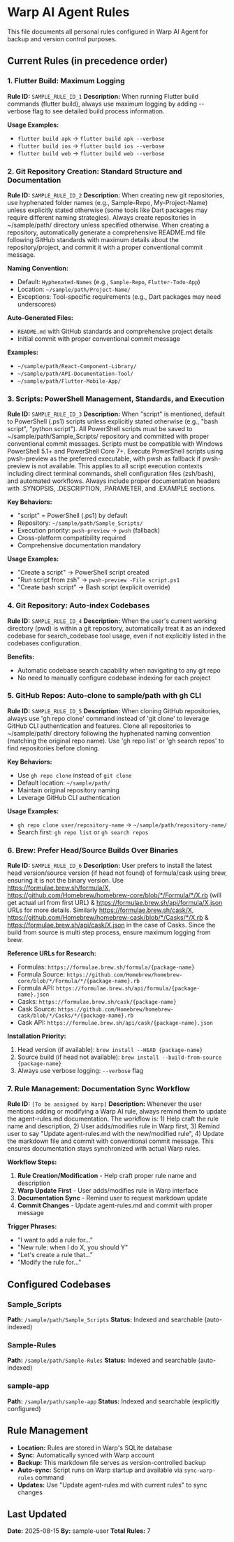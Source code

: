 # Warp AI Agent Rules

This file documents all personal rules configured in Warp AI Agent for backup and version control purposes.

## Current Rules (in precedence order)

### 1. Flutter Build: Maximum Logging
**Rule ID:** `SAMPLE_RULE_ID_1`
**Description:** When running Flutter build commands (flutter build), always use maximum logging by adding --verbose flag to see detailed build process information.

**Usage Examples:**
- `flutter build apk` → `flutter build apk --verbose`
- `flutter build ios` → `flutter build ios --verbose`
- `flutter build web` → `flutter build web --verbose`

### 2. Git Repository Creation: Standard Structure and Documentation
**Rule ID:** `SAMPLE_RULE_ID_2`
**Description:** When creating new git repositories, use hyphenated folder names (e.g., Sample-Repo, My-Project-Name) unless explicitly stated otherwise (some tools like Dart packages may require different naming strategies). Always create repositories in ~/sample/path/ directory unless specified otherwise. When creating a repository, automatically generate a comprehensive README.md file following GitHub standards with maximum details about the repository/project, and commit it with a proper conventional commit message.

**Naming Convention:**
- Default: `Hyphenated-Names` (e.g., `Sample-Repo`, `Flutter-Todo-App`)
- Location: `~/sample/path/Project-Name/`
- Exceptions: Tool-specific requirements (e.g., Dart packages may need underscores)

**Auto-Generated Files:**
- `README.md` with GitHub standards and comprehensive project details
- Initial commit with proper conventional commit message

**Examples:**
- `~/sample/path/React-Component-Library/`
- `~/sample/path/API-Documentation-Tool/`
- `~/sample/path/Flutter-Mobile-App/`

### 3. Scripts: PowerShell Management, Standards, and Execution
**Rule ID:** `SAMPLE_RULE_ID_3`
**Description:** When "script" is mentioned, default to PowerShell (.ps1) scripts unless explicitly stated otherwise (e.g., "bash script", "python script"). All PowerShell scripts must be saved to ~/sample/path/Sample_Scripts/ repository and committed with proper conventional commit messages. Scripts must be compatible with Windows PowerShell 5.1+ and PowerShell Core 7+. Execute PowerShell scripts using pwsh-preview as the preferred executable, with pwsh as fallback if pwsh-preview is not available. This applies to all script execution contexts including direct terminal commands, shell configuration files (zsh/bash), and automated workflows. Always include proper documentation headers with .SYNOPSIS, .DESCRIPTION, .PARAMETER, and .EXAMPLE sections.

**Key Behaviors:**
- "script" = PowerShell (.ps1) by default
- Repository: `~/sample/path/Sample_Scripts/`
- Execution priority: `pwsh-preview` → `pwsh` (fallback)
- Cross-platform compatibility required
- Comprehensive documentation mandatory

**Usage Examples:**
- "Create a script" → PowerShell script created
- "Run script from zsh" → `pwsh-preview -File script.ps1`
- "Create bash script" → Bash script (explicit override)

### 4. Git Repository: Auto-index Codebases
**Rule ID:** `SAMPLE_RULE_ID_4`
**Description:** When the user's current working directory (pwd) is within a git repository, automatically treat it as an indexed codebase for search_codebase tool usage, even if not explicitly listed in the codebases configuration.

**Benefits:**
- Automatic codebase search capability when navigating to any git repo
- No need to manually configure codebase indexing for each project

### 5. GitHub Repos: Auto-clone to sample/path with gh CLI
**Rule ID:** `SAMPLE_RULE_ID_5`
**Description:** When cloning GitHub repositories, always use 'gh repo clone' command instead of 'git clone' to leverage GitHub CLI authentication and features. Clone all repositories to ~/sample/path/ directory following the hyphenated naming convention (matching the original repo name). Use 'gh repo list' or 'gh search repos' to find repositories before cloning.

**Key Behaviors:**
- Use `gh repo clone` instead of `git clone`
- Default location: `~/sample/path/`
- Maintain original repository naming
- Leverage GitHub CLI authentication

**Usage Examples:**
- `gh repo clone user/repository-name` → `~/sample/path/repository-name/`
- Search first: `gh repo list` or `gh search repos`

### 6. Brew: Prefer Head/Source Builds Over Binaries
**Rule ID:** `SAMPLE_RULE_ID_6`
**Description:** User prefers to install the latest head version/source version (if head not found) of formula/cask using brew, ensuring it is not the binary version. Use https://formulae.brew.sh/formula/X, https://github.com/Homebrew/homebrew-core/blob/*/Formula/*/X.rb (will get actual url from first URL) & https://formulae.brew.sh/api/formula/X.json URLs for more details. Similarly https://formulae.brew.sh/cask/X, https://github.com/Homebrew/homebrew-cask/blob/*/Casks/*/X.rb & https://formulae.brew.sh/api/cask/X.json in the case of Casks. Since the build from source is multi step process, ensure maximum logging from brew.

**Reference URLs for Research:**
- Formulas: `https://formulae.brew.sh/formula/{package-name}`
- Formula Source: `https://github.com/Homebrew/homebrew-core/blob/*/Formula/*/{package-name}.rb`
- Formula API: `https://formulae.brew.sh/api/formula/{package-name}.json`
- Casks: `https://formulae.brew.sh/cask/{package-name}`
- Cask Source: `https://github.com/Homebrew/homebrew-cask/blob/*/Casks/*/{package-name}.rb`
- Cask API: `https://formulae.brew.sh/api/cask/{package-name}.json`

**Installation Priority:**
1. Head version (if available): `brew install --HEAD {package-name}`
2. Source build (if head not available): `brew install --build-from-source {package-name}`
3. Always use verbose logging: `--verbose` flag

### 7. Rule Management: Documentation Sync Workflow
**Rule ID:** `[To be assigned by Warp]`
**Description:** Whenever the user mentions adding or modifying a Warp AI rule, always remind them to update the agent-rules.md documentation. The workflow is: 1) Help craft the rule name and description, 2) User adds/modifies rule in Warp first, 3) Remind user to say "Update agent-rules.md with the new/modified rule", 4) Update the markdown file and commit with conventional commit message. This ensures documentation stays synchronized with actual Warp rules.

**Workflow Steps:**
1. **Rule Creation/Modification** - Help craft proper rule name and description
2. **Warp Update First** - User adds/modifies rule in Warp interface
3. **Documentation Sync** - Remind user to request markdown update
4. **Commit Changes** - Update agent-rules.md and commit with proper message

**Trigger Phrases:**
- "I want to add a rule for..."
- "New rule: when I do X, you should Y"
- "Let's create a rule that..."
- "Modify the rule for..."

## Configured Codebases

### Sample_Scripts
**Path:** `/sample/path/Sample_Scripts`
**Status:** Indexed and searchable (auto-indexed)

### Sample-Rules
**Path:** `/sample/path/Sample-Rules`
**Status:** Indexed and searchable (auto-indexed)

### sample-app
**Path:** `/sample/path/sample-app`
**Status:** Indexed and searchable (explicitly configured)

## Rule Management

- **Location:** Rules are stored in Warp's SQLite database
- **Sync:** Automatically synced with Warp account
- **Backup:** This markdown file serves as version-controlled backup
- **Auto-sync:** Script runs on Warp startup and available via `sync-warp-rules` command
- **Updates:** Use "Update agent-rules.md with current rules" to sync changes

## Last Updated
**Date:** 2025-08-15
**By:** sample-user
**Total Rules:** 7
